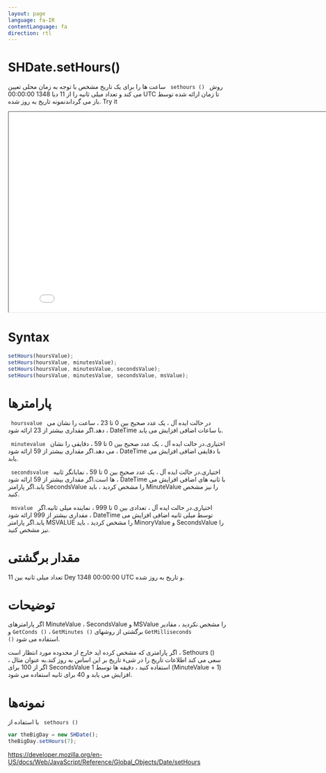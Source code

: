 ```yaml
---
layout: page
language: fa-IR
contentLanguage: fa
direction: rtl
---
```


# SHDate.setHours()

روش <code dir = "ltr"> sethours () </code> ساعت ها را برای یک تاریخ مشخص با توجه به زمان محلی تعیین می کند و تعداد میلی ثانیه را از 11 دیا 1348 00:00:00 UTC تا زمان ارائه شده توسط باز می گرداندنمونه تاریخ به روز شده.
Try it

<iframe style="width: 830px; height: 460px;" src="/SHDateTime-js/examples/live.html?function=setHours" title="MDN Web Docs Interactive Example" loading="lazy"></iframe>
<br/>

# Syntax

```js
setHours(hoursValue);
setHours(hoursValue, minutesValue);
setHours(hoursValue, minutesValue, secondsValue);
setHours(hoursValue, minutesValue, secondsValue, msValue);
```

# پارامترها

<code dir = "ltr"> hoursvalue </code>
در حالت ایده آل ، یک عدد صحیح بین 0 تا 23 ، ساعت را نشان می دهد.اگر مقداری بیشتر از 23 ارائه شود ، DateTime با ساعات اضافی افزایش می یابد.

<code dir = "ltr"> minutevalue </code>
اختیاری.در حالت ایده آل ، یک عدد صحیح بین 0 تا 59 ، دقایقی را نشان می دهد.اگر مقداری بیشتر از 59 ارائه شود ، DateTime با دقایقی اضافی افزایش می یابد.

<code dir = "ltr"> secondsvalue </code>
اختیاری.در حالت ایده آل ، یک عدد صحیح بین 0 تا 59 ، نمایانگر ثانیه ها است.اگر مقداری بیشتر از 59 ارائه شود ، DateTime با ثانیه های اضافی افزایش می یابد.اگر پارامتر SecondsValue را مشخص کردید ، باید MinuteValue را نیز مشخص کنید.

<code dir = "ltr"> msvalue </code>
اختیاری.در حالت ایده آل ، تعدادی بین 0 تا 999 ، نماینده میلی ثانیه.اگر مقداری بیشتر از 999 ارائه شود ، DateTime توسط میلی ثانیه اضافی افزایش می یابد.اگر پارامتر MSVALUE را مشخص کردید ، باید MinoryValue و SecondsValue را نیز مشخص کنید.

# مقدار برگشتی

تعداد میلی ثانیه بین 11 Dey 1348 00:00:00 UTC و تاریخ به روز شده.

# توضیحات

اگر پارامترهای MinuteValue ، SecondsValue و MSValue را مشخص نکردید ، مقادیر برگشتی از روشهای <code dir="ltr">GetMinutes ()</code> ، <code dir="ltr">GetConds ()</code> و <code dir="ltr">GetMilliseconds ()</code> استفاده می شود.

اگر پارامتری که مشخص کرده اید خارج از محدوده مورد انتظار است ، Sethours () سعی می کند اطلاعات تاریخ را در شیء تاریخ بر این اساس به روز کند.به عنوان مثال ، اگر از 100 برای SecondsValue استفاده کنید ، دقیقه ها توسط 1 (MinuteValue + 1) افزایش می یابد و 40 برای ثانیه استفاده می شود.

# نمونه‌ها

با استفاده از <code dir = "ltr"> sethours () </code>

```js
var theBigDay = new SHDate();
theBigDay.setHours(7);
```

https://developer.mozilla.org/en-US/docs/Web/JavaScript/Reference/Global_Objects/Date/setHours
